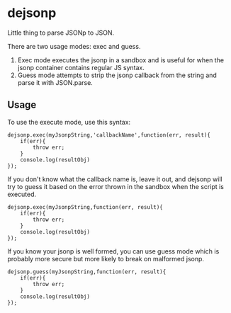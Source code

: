 dejsonp
=======
Little thing to parse JSONp to JSON.

There are two usage modes: exec and guess.

1. Exec mode executes the jsonp in a sandbox and is useful for when the jsonp
   container contains regular JS syntax.
2. Guess mode attempts to strip the jsonp callback from the string and parse it
   with JSON.parse.

Usage
-----

To use the execute mode, use this syntax:

	dejsonp.exec(myJsonpString,'callbackName',function(err, result){
		if(err){
			throw err;
		}
		console.log(resultObj)
	});

If you don't know what the callback name is, leave it out, and dejsonp will try
to guess it based on the error thrown in the sandbox when the script is executed.

	dejsonp.exec(myJsonpString,function(err, result){
		if(err){
			throw err;
		}
		console.log(resultObj)
	});

If you know your jsonp is well formed, you can use guess mode which is probably
more secure but more likely to break on malformed jsonp.

	dejsonp.guess(myJsonpString,function(err, result){
		if(err){
			throw err;
		}
		console.log(resultObj)
	});